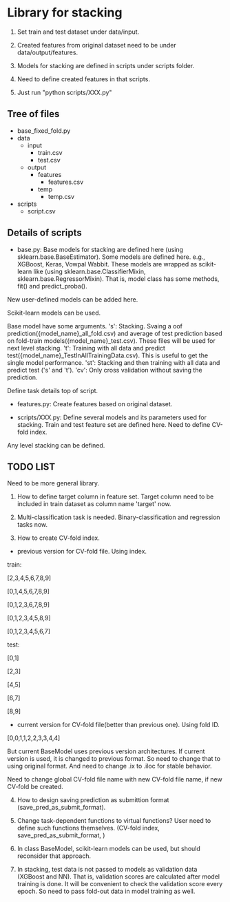 # Library for stacking

1. Set train and test dataset under data/input.

2. Created features from original dataset need to be under data/output/features.

3. Models for stacking are defined in scripts under scripts folder.

4. Need to define created features in that scripts.

5. Just run "python scripts/XXX.py"

## Tree of files
- base_fixed_fold.py
- data
  - input
    - train.csv
    - test.csv
  - output
    - features
      - features.csv
    - temp
      - temp.csv
- scripts
  - script.csv


## Details of scripts

* base.py: 
Base models for stacking are defined here (using sklearn.base.BaseEstimator).
Some models are defined here. e.g., XGBoost, Keras, Vowpal Wabbit.
These models are wrapped as scikit-learn like (using sklearn.base.ClassifierMixin, sklearn.base.RegressorMixin).
That is, model class has some methods, fit() and predict_proba().

New user-defined models can be added here.

Scikit-learn models can be used.

Base model have some arguments.
's': Stacking. Svaing a oof prediction({model_name}_all_fold.csv) and average of test prediction based on fold-train models({model_name}_test.csv). These files will be used for next level stacking.
't': Training with all data and predict test({model_name}_TestInAllTrainingData.csv). This is useful to get the single model performance.
'st': Stacking and then training with all data and predict test ('s' and 't').
'cv': Only cross validation without saving the prediction.

Define task details top of script.


* features.py:
Create features based on original dataset.

* scripts/XXX.py:
Define several models and its parameters used for stacking.
Train and test feature set are defined here.
Need to define CV-fold index.

Any level stacking can be defined.



## TODO LIST

Need to be more general library.

1. How to define target column in feature set. Target column need to be included in train dataset as column name 'target' now.

2. Multi-classification task is needed. Binary-classification and regression tasks now.

3. How to create CV-fold index.


* previous version for CV-fold file. Using index.


train: 


[2,3,4,5,6,7,8,9]


[0,1,4,5,6,7,8,9]


[0,1,2,3,6,7,8,9]


[0,1,2,3,4,5,8,9]


[0,1,2,3,4,5,6,7]


test:  


[0,1]


[2,3]


[4,5]


[6,7]


[8,9]


* current version for CV-fold file(better than previous one). Using fold ID.


[0,0,1,1,2,2,3,3,4,4]

But current BaseModel uses previous version architectures. 
If current version is used, it is changed to previous format.
So need to change that to using original format.
And need to change .ix to .iloc for stable behavior.

Need to change global CV-fold file name with new CV-fold file name, if new CV-fold be created.


4. How to design saving prediction as submittion format (save_pred_as_submit_format).

5. Change task-dependent functions to virtual functions? User need to define such functions themselves. (CV-fold index, save_pred_as_submit_format, )

6. In class BaseModel, scikit-learn models can be used, but should reconsider that approach.

7. In stacking, test data is not passed to models as validation data (XGBoost and NN). That is, validation scores are calculated after model training is done. It will be convenient to check the validation score every epoch. So need to pass fold-out data in model training as well.


